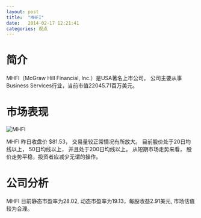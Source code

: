 ```yaml
---
layout: post
title:  "MHFI"
date:   2014-02-17 12:21:41
categories: 观点
---
```


# 简介
MHFI（McGraw Hill Financial, Inc.）是USA著名上市公司，
公司主要从事Business Services行业，当前市值22045.71百万美元。

# 市场表现

![MHFI](http://finviz.com/chart.ashx?t=MHFI&ty=c&ta=1&p=d&s=l)

MHFI 昨日收盘价 $81.53，
交易量较正常情况有所放大。
目前股价处于20日均线以上，
50日均线以上，
并且处于200日均线以上。
从短期市场走势来看，
股价走势平稳，投资者应减少无谓的操作。

# 公司分析
MHFI 目前静态市盈率为28.02, 动态市盈率为19.13，每股收益2.91美元,
市场估值较为合理。
